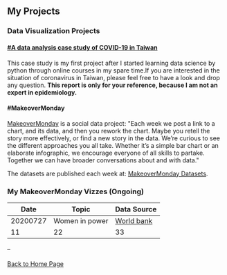## My Projects


### Data Visualization Projects
#### [#A data analysis case study of COVID-19 in Taiwan](https://kjhuang-94.github.io/personal-website/projects/case%20study%20of%20COVID-19/A%20data%20analysis%20case%20study%20of%20COVID-19%20in%20Taiwan.html)
This case study is my first project after I started learning data science by python through online courses in my spare time.If you are interested in the situation of coronavirus in Taiwan, please feel free to have a look and drop any question. **This report is only for your reference, because I am not an expert in epidemiology.** 
#### #MakeoverMonday
[MakeoverMonday](https://www.makeovermonday.co.uk/) is a social data project: "Each week we post a link to a chart, and its data, and then you rework the chart. Maybe you retell the story more effectively, or find a new story in the data. We’re curious to see the different approaches you all take. Whether it’s a simple bar chart or an elaborate infographic, we encourage everyone of all skills to partake. Together we can have broader conversations about and with data."

The datasets are published each week at: [MakeoverMonday Datasets](https://www.makeovermonday.co.uk/data/).

### My MakeoverMonday Vizzes (Ongoing)

Date | Topic | Data Source 
------------ | ------------- | ------------- 
20200727 | Women in power |[World bank](http://api.worldbank.org/v2/en/indicator/SG.GEN.PARL.ZS?downloadformat=excel) 
11| 22| 33 

–  
<br>[Back to Home Page](https://kjhuang-94.github.io/personal-website/) 
